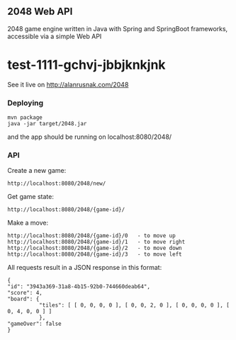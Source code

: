 ## 2048 Web API

2048 game engine written in Java with Spring and SpringBoot frameworks, accessible via a simple Web API

# test-1111-gchvj-jbbjknkjnk

See it live on http://alanrusnak.com/2048

### Deploying
```
mvn package
java -jar target/2048.jar
```
and the app should be running on localhost:8080/2048/

### API
Create a new game:
```
http://localhost:8080/2048/new/
```
Get game state:
```
http://localhost:8080/2048/{game-id}/
```

Make a move:
```
http://localhost:8080/2048/{game-id}/0   - to move up
http://localhost:8080/2048/{game-id}/1   - to move right
http://localhost:8080/2048/{game-id}/2   - to move down
http://localhost:8080/2048/{game-id}/3   - to move left
```
All requests result in a JSON response in this format:
```
{ 
"id": "3943a369-31a8-4b15-92b0-744660deab64", 
"score": 4, 
"board": { 
          "tiles": [ [ 0, 0, 0, 0 ], [ 0, 0, 2, 0 ], [ 0, 0, 0, 0 ], [ 0, 4, 0, 0 ] ] 
          }, 
"gameOver": false 
}
```


